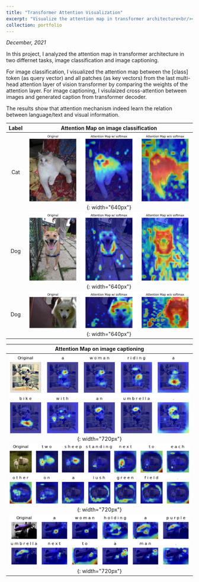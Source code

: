 ```yaml
---
title: "Transformer Attention Visualization"
excerpt: "Visualize the attention map in transformer architecture<br/><img src='/images/vit.png' width='300'>"
collection: portfolio
---
```

*December, 2021*

In this project, I analyzed the attention map in transformer architecture in two differnet tasks, image classification and image captioning.

For image classification, I visualized the attention map between the [class] token (as query vector) and all patches (as key vectors) from the last multi-head attention layer of vision transformer by comparing the weights of the attention layer. For image captioning, I visulaized cross-attention between images and generated caption from transformer decoder.

The results show that attention mechanism indeed learn the relation between language/text and visual information.

| Label    | Attention Map on image classification |
| :--------: | :-------: |
| Cat  | ![test](/images/vit_cat.png){: width="640px"} | 
| Dog  | ![test](/images/vit_dog.png){: width="640px"} | 
| Dog  | ![test](/images/vit_wolf.png){: width="640px"}|



| Attention Map on image captioning |
| :--------: |
| ![test](/images/vit_bike.png){: width="720px"} | 
| ![test](/images/vit_sheep.png){: width="720px"} | 
| ![test](/images/vit_umbrella.png){: width="720px"}|